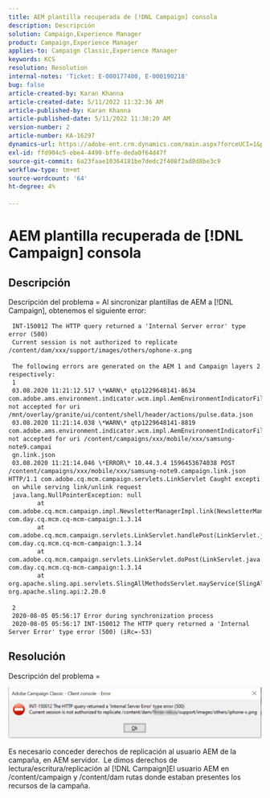 ```yaml
---
title: AEM plantilla recuperada de [!DNL Campaign] consola
description: Descripción
solution: Campaign,Experience Manager
product: Campaign,Experience Manager
applies-to: Campaign Classic,Experience Manager
keywords: KCS
resolution: Resolution
internal-notes: 'Ticket: E-000177400, E-000190218'
bug: false
article-created-by: Karan Khanna
article-created-date: 5/11/2022 11:32:36 AM
article-published-by: Karan Khanna
article-published-date: 5/11/2022 11:38:20 AM
version-number: 2
article-number: KA-16297
dynamics-url: https://adobe-ent.crm.dynamics.com/main.aspx?forceUCI=1&pagetype=entityrecord&etn=knowledgearticle&id=4a2fcd0a-1ed1-ec11-a7b5-00224809c556
exl-id: ffd904c5-ebe4-4490-bffe-deda0f64d47f
source-git-commit: 6a23faae10364181be7dedc2f408f2ad8d8be3c9
workflow-type: tm+mt
source-wordcount: '64'
ht-degree: 4%

---
```


# AEM plantilla recuperada de [!DNL Campaign] consola

## Descripción


Descripción del problema = Al sincronizar plantillas de AEM a [!DNL Campaign], obtenemos el siguiente error:

```
 INT-150012 The HTTP query returned a 'Internal Server error' type error (500)
 Current session is not authorized to replicate /content/dam/xxx/support/images/others/ophone-x.png

 The following errors are generated on the AEM 1 and Campaign layers 2 respectively:
 1
 03.08.2020 11:21:12.517 \*WARN\* qtp1229648141-8634 com.adobe.ams.environment.indicator.wcm.impl.AemEnvironmentIndicatorFilter not accepted for uri /mnt/overlay/granite/ui/content/shell/header/actions/pulse.data.json
 03.08.2020 11:21:14.038 \*WARN\* qtp1229648141-8819 com.adobe.ams.environment.indicator.wcm.impl.AemEnvironmentIndicatorFilter not accepted for uri /content/campaigns/xxx/mobile/xxx/samsung-note9.campai
 gn.link.json
 03.08.2020 11:21:14.046 \*ERROR\* 10.44.3.4 1596453674038 POST /content/campaigns/xxx/mobile/xxx/samsung-note9.campaign.link.json HTTP/1.1 com.adobe.cq.mcm.campaign.servlets.LinkServlet Caught excepti
 on while serving link/unlink request
 java.lang.NullPointerException: null
        at com.adobe.cq.mcm.campaign.impl.NewsletterManagerImpl.link(NewsletterManagerImpl.java:113) com.day.cq.mcm.cq-mcm-campaign:1.3.14
        at com.adobe.cq.mcm.campaign.servlets.LinkServlet.handlePost(LinkServlet.java:76) com.day.cq.mcm.cq-mcm-campaign:1.3.14
        at com.adobe.cq.mcm.campaign.servlets.LinkServlet.doPost(LinkServlet.java:50) com.day.cq.mcm.cq-mcm-campaign:1.3.14
        at org.apache.sling.api.servlets.SlingAllMethodsServlet.mayService(SlingAllMethodsServlet.java:146) org.apache.sling.api:2.20.0

 2
 2020-08-05 05:56:17 Error during synchronization process
 2020-08-05 05:56:17 INT-150012 The HTTP query returned a 'Internal Server Error' type error (500) (iRc=-53)
```

## Resolución


Descripción del problema =



![](assets/3da0dec6-1ed1-ec11-a7b5-00224809c556.png)



Es necesario conceder derechos de replicación al usuario AEM de la campaña, en AEM servidor.  Le dimos derechos de lectura/escritura/replicación al [!DNL Campaign]El usuario AEM en /content/campaign y /content/dam rutas donde estaban presentes los recursos de la campaña.
